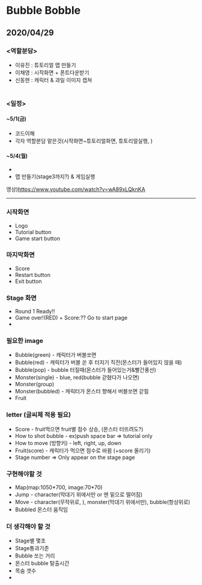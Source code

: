 # Bubble Bobble
## 2020/04/29
### <역할분담>
  * 이유진 : 튜토리얼 맵 만들기<br>
  * 이채영 : 시작화면 + 폰트다운받기<br>  
  * 신동현 : 캐릭터 & 과일 이미지 캡쳐<br><br>

### <일정>
#### ~5/1(금)
  * 코드이해
  * 각자 역할분담 맡은것(시작화면~튜토리얼화면, 튜토리얼실행, )
#### ~5/4(월)
  * 
  * 맵 만들기(stage3까지?) & 게임실행
  
영상)https://www.youtube.com/watch?v=wA89xLQknKA

<hr>

### 시작화면
  * Logo
  * Tutorial button
  * Game start button
  
### 마지막화면
  * Score
  * Restart button
  * Exit button
### Stage 화면
  * Round 1
    Ready!!
  * Game over!(RED) + Score:??
    Go to start page
  *
### 필요한 image
  * Bubble(green) - 캐릭터가 버블쏘면
  * Bubble(red) - 캐릭터가 버블 쏜 후 터지기 직전(몬스터가 들어있지 않을 때)
  * Bubble(pop) - bubble 터질때(몬스터가 들어있는거&빨간풍선)
  * Monster(single) - blue, red(bubble 갇혔다가 나오면)
  * Monster(group)
  * Monster(bubbled) - 캐릭터가 몬스터 향해서 버블쏘면 갇힘
  * Fruit

### letter (글씨체 적용 필요)
  * Score - fruit먹으면 fruit별 점수 상승, (몬스터 터뜨려도?)
  * How to shot bubble - ex)push space bar => tutorial only
  * How to move (방향키) - left, right, up, down
  * Fruit(score) - 캐릭터가 먹으면 점수로 바뀜 (+score 올리기)
  * Stage number => Only appear on the stage page

### 구현해야할 것
  * Map(map:1050\*700, image:70\*70)
  * Jump - character(막대기 위에서만 or 맨 밑으로 떨어짐)
  * Move - character(무작위로, ), monster(막대기 위에서만), bubble(항상위로)
  * Bubbled 몬스터 움직임

### 더 생각해야 할 것
  * Stage별 몇초
  * Stage통과기준
  * Bubble 쏘는 거리
  * 몬스터 bubble 탈출시간
  * 목숨 갯수
  *  

